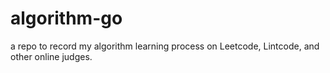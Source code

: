 # algorithm-go

a repo to record my algorithm learning process on Leetcode, Lintcode, and other online judges.
